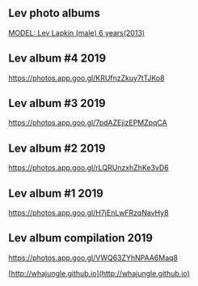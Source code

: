 
## Lev photo albums

[MODEL: Lev Lapkin (male) 6 years(2013) ](../)

<!--
https://www.publicalbum.org/blog/embedding-google-photos-albums
-->

## Lev album #4 2019

<script src="https://cdn.jsdelivr.net/npm/publicalbum@latest/dist/pa-embed-player.min.js" async></script>
<div class="pa-embed-player" style="width:100%; height:480px; display:none;"
  data-link="https://photos.app.goo.gl/KRUfnzZkuy7tTJKo8"
  data-title="MODEL: Lev Lapkin (male) 06.05.19 /  6 years / 01.18.2013"
  data-description="9 new photos added to shared album">
  <img data-src="https://lh3.googleusercontent.com/7O0PdDajZaPS5mFSpY-TSfflNMAChQ-cnsT-9-bA6ki7-nrlJD2COsd_TnulEn2kYFMfJzN-Wp3hQs24Ecwh4be6SK6Em893mwuGycHA5kur3dehUFfs-t66lClbx91gpcRXNCZ3kA=w1920-h1080" src="" alt="" />
  <img data-src="https://lh3.googleusercontent.com/RPcBKbXzHz20AJukTeEZXQAK0v4Y4gL75L9AK-BXYpFuDdrr9yqOGw4arboZeVkKziarkMOY2Oy3Pi538VtNuxDMx0RXPPKRV6LQ6dE9zceWNuEII2Cgo5arRaDB8VAIRPnORezNxg=w1920-h1080" src="" alt="" />
  <img data-src="https://lh3.googleusercontent.com/h8grgSEy_HYikshFbczmh-AZv3zhH5UPn2898oLMpAcMzu88ACyEnMaxrU52fRxC9fTDls3eMpcQeDNLho2jYVvUvY0CGk58FW8J_joTfeE30OlFVZVmKxbxDF-etbC7GDDwyJxtjw=w1920-h1080" src="" alt="" />
  <img data-src="https://lh3.googleusercontent.com/2ooQ1-BGb37Kqpvk49cqhWOJqJ2oO66Ja0Bdn8ZgAOfh5IRj37vg7aJFcLGUAzZ56muGaPnY872golsoP4Kx2TZLftFnzIc6w38ba_Ru-3b_0ojF5YFPM_MzFf0KPPIXVSesm-zajQ=w1920-h1080" src="" alt="" />
  <img data-src="https://lh3.googleusercontent.com/pAchQm_MsSD3CQ4i0QngEJLv6YrDuJh6VY9QsrjzByPWhzLd_JLLCPyQYfablVxVNmC9AdgvtITMloAjdk7Rfbxtd9xxyPFCFgv80ALsLfCQRl_CSexnz6c4rzq4wN6zhpVDNe8Y6w=w1920-h1080" src="" alt="" />
  <img data-src="https://lh3.googleusercontent.com/hcUaoe7k6U4ZSeoodpLrjvxbrFFm-DUF0SEXHf4LY3vSpHo9V_vwfYpyNX5L6sX9Vm3Nt3sSBXrD0TG7AuFpJjrn5NAzm7HpKOWj4bPWCWcf5XMuDbnasdKDlkKUcmNDy3ViR8T7Nw=w1920-h1080" src="" alt="" />
  <img data-src="https://lh3.googleusercontent.com/xDWpmzQg3rmWUJzPBhGL2WmCoCBdvSDGAYw9_dxhz-RVwnC1IcqKq6Dv2BGnhdpqzsJvPXswzRR4m8j7oJGkdOQ_BDlDLQf5sBycONXEKK5IrNUfu-6vQcFJuyp0ojohlAmlX4Uzxg=w1920-h1080" src="" alt="" />
  <img data-src="https://lh3.googleusercontent.com/21shiOEkIuJPujXoYFJd5oypnMSAbzNUSnLDAUHJGIbaLHXVaU6IHb7UsUcCnQBLaJU-238h6KljTQMz4j9OAI8OY1cbO3Zm3NScQGwNIExjy_4CJIKG1JqEnQDXFq0fVIy0B9MQfQ=w1920-h1080" src="" alt="" />
  <img data-src="https://lh3.googleusercontent.com/er8GoTY3AugR-NFyLGj0XhKW-yVMWaN7941rIyAxCzB3vAsRi3tdd4h6aGJY2kEW0TZTfgaOS4ATF-a3dN72az20JpQelJno6nnDXWOO96SlGBEA7VPdSM0CajCc7iHcT02zoCMS2A=w1920-h1080" src="" alt="" />
</div>

https://photos.app.goo.gl/KRUfnzZkuy7tTJKo8

## Lev album #3 2019

<script src="https://cdn.jsdelivr.net/npm/publicalbum@latest/dist/pa-embed-player.min.js" async></script>
<div class="pa-embed-player" style="width:100%; height:480px; display:none;"
  data-link="https://photos.app.goo.gl/7pdAZEjizEPMZpqCA"
  data-title="MODEL: Lev Lapkin (male) /  6 years - #1"
  data-description="10 new photos added to shared album">
  <img data-src="https://lh3.googleusercontent.com/xPHPFk0W9waMn1qqUWI4D5MNbrvHwNZ6XLUbju3Hs5-286mr9NZ8gJC_OpYEKgmhWK1dUVlGElfnRPGbZhl57_A12VZvMiWqTQ0CGmeeFZHYtBOOn4VdbUXZt7Hl1dWCVOdX9reh=w1920-h1080" src="" alt="" />
  <img data-src="https://lh3.googleusercontent.com/UnCPW8VQcFiJBtWOUHhJfUTTNClMU5ilRoKijq__Wn1dmZEs7b1FxyjcPnvt4pQuhA9CYNjOPh0Zx2YvO-WHSJOb7TEZbBpeJe4djsBFmEzg4gDLaajJnRfX3knbgDVYkwBX_zHv=w1920-h1080" src="" alt="" />
  <img data-src="https://lh3.googleusercontent.com/IiSCFwCqXaOqTPjEF3k7F8_Lv3aMDnDw9CfRPtp7q15vljiBmm36mQSIPqsT8pxHEv8sunYfnfQUPRWEoHEPae6v3zxAC4xfI-0gWe2OJlF9bjoIvOZXaApadEWK-X9o4rciXqQb=w1920-h1080" src="" alt="" />
  <img data-src="https://lh3.googleusercontent.com/HqtIB_npg2WDImR6_F7K5yHX__-e7cx65RhlVPPA07OiYsliN2cDyk91L_twiOkWsSl4nHiEUmeSgJO9qYpKt-VmW2RF1TYfj0Jd2NY1oBYSQrcMZ7dG4KuHhP1Bf7NGePBVupX9=w1920-h1080" src="" alt="" />
  <img data-src="https://lh3.googleusercontent.com/cA3-Jw-HqR3nvEXEdw6ZhHkaUOo2CM8zboaDvVeBysxcvJShfyTgP_kpvUrtl7ZhG76rWzQOS2w4Q7xBJi-kUuvl1tl1ehfU9osedvgw4qG5H5ollm_Ps4_nWQd8jk_EsdiGiB8f=w1920-h1080" src="" alt="" />
  <img data-src="https://lh3.googleusercontent.com/PPVnc_GY3gZcqBzG6DVRIR_ZtDiIw9k1VktqgnO_Y4tuQSZvyr_oxHNoi_buRo24IeJuobg8cQ5Hkyg_yuLvxCzHEd6VP8PNIOKKk5cY2SwVzYI1S7RZXlDIkJC7buxb0D0owRaS=w1920-h1080" src="" alt="" />
  <img data-src="https://lh3.googleusercontent.com/IhfkoZpmfU3JV7-eOi8-o8CntLhRUvPaKza9YeBnbX3dduzmlAtgir2RqFHQ51xxFtMiZ3O1RUxwhLXgp9XkFmCUVAvMxn2ueTf40bZHi0mrvfLwcoPvfxfdp5dKkAlfFroFV-eT=w1920-h1080" src="" alt="" />
  <img data-src="https://lh3.googleusercontent.com/zcPKdf2ieQ5C_QUNKRAcuO8iMmLIE5zF7YEw_HgIH4JT7618anY1DGjs0rbGHlGspnQcYBkmWrbZkWrKISKNycbzlB9Rm7WvVU2EShZ8qgqG1hd8gTqe_Y9VEWaWffDTR06obr4j=w1920-h1080" src="" alt="" />
  <img data-src="https://lh3.googleusercontent.com/lYouk5z_7-P8RR0ovDsBtgT0l8bTvxkTUtAHM4VmceccNOrG4zKLZK5HPw8FAokLrPNmaga8ojc8_hahpCbI3NpKMv6V6Bzjo9bBUKnrJUcm-aO_4C5zd24AfkiTg9ttbKAs0Wkp=w1920-h1080" src="" alt="" />
  <img data-src="https://lh3.googleusercontent.com/8AhHWeW-KH-NO3adtZ_rUc_tCyKqlgPPsXv0OFUm-SCd75Td16r8nF2lzJZJm1_KJmsIy6vIOxBLI0wh8a_uFjhV7M-e6jt1uydXoN72NbzvGGu6AobmTr64C6yH295tU-Qs_jxW=w1920-h1080" src="" alt="" />
</div>

https://photos.app.goo.gl/7pdAZEjizEPMZpqCA

## Lev album #2 2019

<script src="https://cdn.jsdelivr.net/npm/publicalbum@latest/dist/pa-embed-player.min.js" async></script>
<div class="pa-embed-player" style="width:100%; height:480px; display:none;"
  data-link="https://photos.app.goo.gl/rLQRUnzxhZhKe3vD6"
  data-title="LEV"
  data-description="Lev Lapkin /   6 years (01.18.2013) sex: MALE
height: 115 сm (44'') / weight: 24 Kg
chest: 62 (24'') / waist: 47(18'') / hips: 59(23'')
hair color : light brown
year color: hazel - green
phone: +66829315202, +66983634676
mail: email2tema@gmail.com
address: 34/2 m1 Koh Kood, TRAT, 23000, Thailand">
  <img data-src="https://lh3.googleusercontent.com/bLIrY_PC1daarxEEt3BhUQ2Kqm6-g-BiOP1ptvqaCaKBC9tnCRDV74H0KpwdXx_40UdXgQXV3OzP9aPZ-izWI9GV87UkAUJHXB0nMG20_w0_QqIDo13S0lfMq7S4pLXXDRo0aBy-Ig=w1920-h1080" src="" alt="" />
  <img data-src="https://lh3.googleusercontent.com/lpFYNMsX80QMXNYxMG7EZHTOKWaURtiL9dIm2C3MNQL11Sh2StHERFSsUtQAOlbqOKOZ-ZYJcfsaSneXAR9O8pXzxnNmiTU1Vdq8rllMEoTBEAtihVpaNdDuA_qt9_l0NirIYfoR2Q=w1920-h1080" src="" alt="" />
  <img data-src="https://lh3.googleusercontent.com/x5RtK-yp1cKv5cJEK4MHcPI_zg1NbvMf3s_WO9WibOhGyRgPF7xhkMDTJO4FhLgJnaHykt0XB8e6lbkq2QXOINEe0ofH7jWGa96aHrUBg9lWnjcx6lIEzsbfwgZXmMLDVOuSZPQC8g=w1920-h1080" src="" alt="" />
  <img data-src="https://lh3.googleusercontent.com/1nOjRIZf7fygMnUDg47RDJMtTs-zsePGpeqgcYOJ-xMzFqMjg2TLCZYyPNIVz11nhkKLULlUDi6KbWJx1AfjXRLMcoMmuhlBVhYvALF5fhpEkvHEGtY-Cgn9nlun5RFHrCSr5ys5NQ=w1920-h1080" src="" alt="" />
  <img data-src="https://lh3.googleusercontent.com/XZ8e1PDrtmWoL6pXgnthMXbqR1HAactzsOVnFgeioGliNmucD7PD1-l6jV0RglmFNP0TPX1KsI_D2NHPdWB990yqZVvJo3SxiWwgXuyV515UZz38lfKmKhZN_W_g8AYwWVrl_9udaA=w1920-h1080" src="" alt="" />
  <img data-src="https://lh3.googleusercontent.com/VyS_gXkbEzNbFuBM-3xVzXENE31oSfbCRqvzaOx7PVnlKB3BUJIDumK2zp1zqCUmfoXLdLE8ImC1g9rKUbZQ5GGrdSUXjmTrI87N8sM7CMyTN3LFLQm5qEMyl7_3dNBTBYIlyTagag=w1920-h1080" src="" alt="" />
  <img data-src="https://lh3.googleusercontent.com/ynLMIJzKgnvlme2Yryl2SURNb2pNJi3zajzJCUg8qs3_Am1XGrUYzWqfGNYyZDTGtH5XOHG-8SvqRBWSvs-P8mzHaWMMioaFdYP5rjOT9HkWPXoSIgjTsVdznD-yk_pFZ0iiV8_2eA=w1920-h1080" src="" alt="" />
  <img data-src="https://lh3.googleusercontent.com/apYrxrM5hDOGR79QWFgoSDm0hY_MTPqSyrQMPc7SyFy5wB_lw9fE5KIsyZBlAgkZUfOXw1pXR9yq68ghzEMoLJDztgeV4wYlbWbHe3BZj58y1BikMvNMffY2j87Hftt88mSPkeaJSw=w1920-h1080" src="" alt="" />
  <img data-src="https://lh3.googleusercontent.com/IrEr33mnMMbFLtBL2q3TyAQXF91UpKhKTEDUnZDNgXF4B3-TRgs08VIyqHS3sg7kUOVDj2Xtzmnc9b8iaVQwUdzdYSGpbaPZ-2ojNCDvgs9KBcOCeVoNhsPVleHRIwgPuMI9k6kCbQ=w1920-h1080" src="" alt="" />
  <img data-src="https://lh3.googleusercontent.com/q2_vE9PW2MKqUdhWhrAgpiePd9eFN-Jjqy7gNIfK6phiVLeTRHydNuidg2pWVHrvoxWz17k8W36XbOkjz_WPCY30X8zOEGiAFh2G43ZzNe-0NvXQ4OWMkOCZEgpWagD2_MvxtIP1Kg=w1920-h1080" src="" alt="" />
</div>

https://photos.app.goo.gl/rLQRUnzxhZhKe3vD6

## Lev album #1 2019

<script src="https://cdn.jsdelivr.net/npm/publicalbum@latest/dist/pa-embed-player.min.js" async></script>
<div class="pa-embed-player" style="width:100%; height:480px; display:none;"
  data-link="https://photos.app.goo.gl/H7jEnLwFRzqNavHy8"
  data-title="MODEL: Lev Lapkin (male) /  6 years / 01.18.2013"
  data-description="Lev Lapkin /   6 years (01.18.2013) sex: MALE
height: 121 сm (44'') / weight: 24 Kg
chest: 62 (24'') / waist: 47(18'') / hips: 59(23'')
hair color : light brown
year color: hazel - green
phone: +66829315202, +66983634676
mail: email2tema@gmail.com
address: Bangkok, Thailand">
  <img data-src="https://lh3.googleusercontent.com/K5mlNSglDxk3v9tcDDvVFYGPjVWz_kfpsN7JhkRRrN5ngcy-bUiZhNEqoHYSF4nCLO4ZdeXuSdMb9BbciYddUM1G7nTuot2V18ZK63-6ic3LKc4xDE5Og8R6hNMd1e-4UDjgqm7Yaw=w1920-h1080" src="" alt="" />
  <img data-src="https://lh3.googleusercontent.com/E86MNzFVk-jADMpeRV9p10hPZZEn185g8Mu-9BbZDnyLLjcKnd3oKif0n92PWy0jjmlnhfBu_d1bABKiHPZZ-KGlPxNo6kZLxYXZbxFYTNDt2ABRgKWxxWescHo-yg8_FDvj-4o6Ew=w1920-h1080" src="" alt="" />
  <img data-src="https://lh3.googleusercontent.com/n4QElKd2jwyfq2LJg9ry_UpqBgEq1ENGxaAsZPazKS6CDr2MPO9zDzvA1AJCHcdmdUKAFDHbTzDPpz2Bz36wO0G3eXS8MR9V_rpCFw_XQkKaL3RChq0gwVaQTduGMr7y_PFPy5KBRw=w1920-h1080" src="" alt="" />
  <img data-src="https://lh3.googleusercontent.com/A_PBhaXZFpiV4cU2D8Ssz8Jqroq8-7m5XfSMrdGKFm8JkyD_ulNZKnrYdR9YAHMAiy2apBpb53CC-vxCcrgI4Oa1-SwnkT6cMVBDTRqNwU7Gt_rXJeTFtb_J96iCaQKHhL3mLRDbPA=w1920-h1080" src="" alt="" />
  <img data-src="https://lh3.googleusercontent.com/jp0D8L5eJKg2088rjePDurBVpi5E0LJficNAdWl1Cs0vTVvYDXDf3akAWoaROcHfAor0iY5NmEQak0nEcbj-yyTGjFxAaYzY_ttp8cfWEz6jP_-gUaTvkwVOGuq20huGmMA05L2FVQ=w1920-h1080" src="" alt="" />
  <img data-src="https://lh3.googleusercontent.com/vjUobDEJilGr1NsxcjQ9iWEeSpw1Q-cOr07BSulGbxLtVbNRNkP3LXCJjuhM06Qb6rU-QX5UHvC_J5c58oT4xjw81YNlWbnZiUmePom3h1OgAAejOTnza-k5bSUUO6tEFrnTGuUpFQ=w1920-h1080" src="" alt="" />
  <img data-src="https://lh3.googleusercontent.com/-k_JkNHv-9CtrfHjmDNJ7z4DOAgmRtwsfi10xqXW8PJaRJgJj_pw7Xh1r4S-sS4hkC8oBqUmtLpdCeh7iLUF49hAME6EY6CY6ewLiVcm1Ud278Ekr5O8feP68HnX12_5ddH_0d2B7A=w1920-h1080" src="" alt="" />
  <img data-src="https://lh3.googleusercontent.com/l1_66rQJm8qRCOmCTAg1iRvtsw7uWlChv4K295qCmAsBjE2eCD4kASmYrRxioN007Qxkg_phndrGq2w-hxv6aGh-KYaTthGMQtjPDiDROXk7Og3d4vxOdv2VT9KnvotnB5ZG__eYRw=w1920-h1080" src="" alt="" />
  <img data-src="https://lh3.googleusercontent.com/YyCrAvk9Ss-oNcA82QqM6LrciHnZTk_PB0vGKzJV6hCZE3PT7x216P_AtRzwfcysHvpkHd_Hm97A8rhTrQ2MLzRijusLyNJmMoPgcx8C27sBtEy06xxhg1YZndY_rxnC45WRQzzeFw=w1920-h1080" src="" alt="" />
  <img data-src="https://lh3.googleusercontent.com/RvqNgc7c8MyHJ8EpWGMs5R1QDCwKSfRwfXDpsiqPLSyUPO_IaSroj56vPZdoF-UAqLxJYQYGwjNtpi_0JOCpKC4JxmSIq5CAkZA84faehYzEqJnuO_cOXgRY3ncMzBuQgpFm7yzs4w=w1920-h1080" src="" alt="" />
  <img data-src="https://lh3.googleusercontent.com/BbzYNTFNAmYaIFNb3EBmnYqkprElzWfeg1NQnkVsjWSOShQuSh2RT2DN7dYxyHe5M2VLpEjvSTtOOMiORdFNq615yfedXFtXMHtT6EBoxaMWY85msoTl85EJcw-3smkoDBuMM-y8hA=w1920-h1080" src="" alt="" />
  <img data-src="https://lh3.googleusercontent.com/_Rvuw-dzztfW6NERqO2--YeGsd_CQ0yGk_koGhq1nbT0VukbGj5NNuILfOTvakxnDV_934fra1mlxbxnXh09ZE_eYuHzDb7WBVrsD0oF2SbMrX6M0RQ4ruz-L3qnsrC0OMxB8O91Zw=w1920-h1080" src="" alt="" />
  <img data-src="https://lh3.googleusercontent.com/r_46Jzrq6BCpVvwIfYih0lR3RN3UULyF3aouy3nl-_972t4DnwymtFLJLzPPrFbChJl0K7oe9-oN0vVa4OvZsNXAh7FXyZTiqc5nBb4-03UQGBae10rAdVHVF3dDSXAeAmC1QR2LrA=w1920-h1080" src="" alt="" />
  <img data-src="https://lh3.googleusercontent.com/BDfbqpZw4kxxqfQpBILxS9GZuD01l0cFn35YYHyC68cBWbqmqhGWp2IHugl8qyQ5_V5XHtkDjTzvFVVIt5MZ7tTAZLAKlFaHisilCdQ3V8mM59lrPAZooOKFh9k0p-BnKzzY4bGVTA=w1920-h1080" src="" alt="" />
  <img data-src="https://lh3.googleusercontent.com/T5Q2npB_TTDHzZxlsft0KBvPuMceClbIoumgkaHg3je7Fh2y7oUkNJc80wwLLh-cD-mog0c0JcjMPkt3Xwk6Wnk0RVJiafPjASCB8ou2ds2q4qYtidX68fctsrnrlbs5RydTrAfx1w=w1920-h1080" src="" alt="" />
</div>

https://photos.app.goo.gl/H7jEnLwFRzqNavHy8


## Lev album compilation 2019

<script src="https://cdn.jsdelivr.net/npm/publicalbum@latest/dist/pa-embed-player.min.js" async></script>
<div class="pa-embed-player" style="width:100%; height:480px; display:none;"
  data-link="https://photos.app.goo.gl/VWQ63ZYhNPAA6Maq8"
  data-title="Lev - kids model - 6 year - 121cm"
  data-description="Lev Lapkin /   6 years (01.18.2013) sex: MALE
height: 121 сm (44'') / weight: 22 Kg
chest: 62 (24'') / waist: 47(18'') / hips: 59(23'')
hair color : light brown
year color: hazel - green
phone: +66829315202, +66983634676,
mail: email2tema@gmail.com
https://whajungle.github.io/lev/
address: Bangkok, Thailand, Moscow Russia, China, Hongkong">
  <img data-src="https://lh3.googleusercontent.com/7sEKcFqcSfAsrfqcK0ZQruwHDUPqaa7cXZcxT6fuxxvCrCv4goP2pSeoaIizta3PabBLkzob2Qs2QkknuS-qomM68DZW-gV1ryKyCg8igBP7XISHVHO3EbNys0_l1x6YCZKKpl5TMg=w1920-h1080" src="" alt="" />
  <img data-src="https://lh3.googleusercontent.com/mHKCcJ7wMKj2hj5csm7vj2hWzADadETZPqNMjx5XqYOu6Nm8FoEEPBkG5gyhdMQkcK41DZ2LmrEWFV5mp0o8OHCuf3EC25_EXo9bqnrwjDh69ISoQVVS7hkEImwt1CCXR4dTWq8rRg=w1920-h1080" src="" alt="" />
  <img data-src="https://lh3.googleusercontent.com/nG5DkgR4sNL_zLir7oqVThrXG8fjrQ_BrWpwFDz6RAPWnwpX7X8LmtOYTlKaqKaUCBtyLuhEgCe5GoHK4uccH_3ASypkhiiJqf_hO4ZcDXt4NCYulqQxYBWuPnQ1-tGTJg_h8doTLg=w1920-h1080" src="" alt="" />
  <img data-src="https://lh3.googleusercontent.com/FcLammEs8OHm0Dwm9SY2ljvJAnBw0d8__JqFF3kf0oYPI26Ao7ETOjikY-zWANMNGubg9Mj-ao7QBEkEozIuUMBksBvVwv7GMQ1tFz0A319KXxo4vXYVZKOMgn_cF8bzkYoeyylBXg=w1920-h1080" src="" alt="" />
  <img data-src="https://lh3.googleusercontent.com/GHDlsVI13lyeD2bxCG4muB0xRwLi-T2oN03ayURR3dxUBZn5FJj2BkIeMSqXg6oU3USsOlz8BV_VCMpDSv3JYRiio0YdLief5FB-C45lamJ9sSjFcjKc4DB_8SPmgnzoiX9yP22q-Q=w1920-h1080" src="" alt="" />
  <img data-src="https://lh3.googleusercontent.com/rN5oXu8iqqs5LXi2--j1RI9bQl2jwlKTyYrQkbDWidJ42bW2wYBbIOK4isORlyOfkJuozeviYqS--SaG30qKVD2mQN_LMqU3uRSmVTHs6Bwga-_TmWIgKXD4Ec5W6XY8_T6jqxvaOg=w1920-h1080" src="" alt="" />
  <img data-src="https://lh3.googleusercontent.com/Kq3poxZZmuqqalLvuHr9iLXLxJ-DN9HVnqqe-NB2VOXLfJSUQQR-gqQLKNvdemu8s-C6kcfcHt20Jah-qIUAjGCba5JvzEqGV0te6xMC5WtVtcix8oBmM9ZlnzBi5JFmFbLUXzREsQ=w1920-h1080" src="" alt="" />
  <img data-src="https://lh3.googleusercontent.com/VFhDAtpcIMi6sBe8kQVVhxLTVYu4sZWDNCb5g7hViGui2ZohxSBXcaVa_jZ2GUIYRldeeh6WJUadn46me6MoLHWs2obBRWuCZ4gDqJPR1hh8m3rUI4PfV0kkIAHnbdU5A7skWEoUxQ=w1920-h1080" src="" alt="" />
  <img data-src="https://lh3.googleusercontent.com/u3CKr5n0ee7HrqWdK5e1VspmrKIrkocuUzCZwzKP1QC0ITa8EjbsrQVl9iJQL8MR7OMeNfUMCwCCfa2OzL6F6uuSP80Lna9Isume0W70CUE6nqUskS-ZWHad2uFCRX8xLJsEVP-x4w=w1920-h1080" src="" alt="" />
  <img data-src="https://lh3.googleusercontent.com/Z4Js04XHNl4idWnGsXS3Cz2IeeEgXvmnM_3HgBa2PYeK8-Jb834x3Ybuh021W4eVL4LBnP8tG2IcdhJDH_X8sOKzelndKIhdtPl6f4n9Vq-s8TJCGmzFqci-TjNUvoa7et_FVKDnJQ=w1920-h1080" src="" alt="" />
  <img data-src="https://lh3.googleusercontent.com/R8azKFZK513yfawAgsOGmfHbRmzyTJ0kCZsk4BUfqQ9YINQXgfDgZvwd2YAsFqLbF0Xq0dRdglj2gt00Rq19tgseET54wN59tXxIDtKmQuqFAXk8PCckiAITEmW2PXSh7aVElLWrfA=w1920-h1080" src="" alt="" />
  <img data-src="https://lh3.googleusercontent.com/DYFEwpIW-1EP12-1b23XMa1cDb-TAg7WUog6Uw5F5HXq309D2_JwpaerwZx00zhMoKzYVsHfVDnLHngxbvii0JN7GPYrYhyQDTvEUgLceiWmo8JcFIo-1rtt8bIIAoI0Sw_zlKd87Q=w1920-h1080" src="" alt="" />
  <img data-src="https://lh3.googleusercontent.com/WGqsLYd8vB1UKwGmonDwgmHI9dPZwcNJ_muO0ohVBSeCANrkHJ3QXGgbvuWFkmis5lBSOj6HzE86y4SohBlsrA0_vVifxSM8IrFenB-5fHhiWYp-_bOWTELPbkQpVAiPRHTIZaBHuA=w1920-h1080" src="" alt="" />
  <img data-src="https://lh3.googleusercontent.com/RgL5intHqUdYUe4fwtVQ_YXRm_dqa6JNx2jfjZiB7BcPE1A1DxlsD9Xj9K8BnlKMOe9cRi-g-JBupeKM835eIx4qvUfG0enTEq7pz7dXBAPiMiCL_ekx0W8_yIa7ca8Dd3InCmoLyA=w1920-h1080" src="" alt="" />
  <img data-src="https://lh3.googleusercontent.com/0r2Ql-zAIkU10ObUTSpLM-QpNuB9ldoDXexAtg8O08Yl6Un7sWkd_7bhGCnG9HBQ-TaLqy2KppJdmNY7aUZLAQMGMCMaLV6bL89PdebVpXBQmROTSFQ7EJPyE8ns8oRUS_VLO3n_RQ=w1920-h1080" src="" alt="" />
</div>

https://photos.app.goo.gl/VWQ63ZYhNPAA6Maq8


[http://whajungle.github.io](http://whajungle.github.io)

